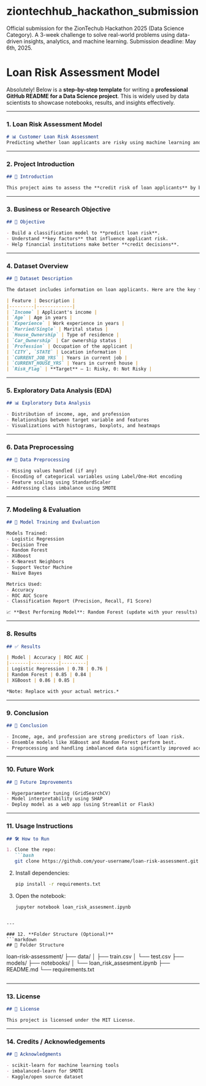 # ziontechhub_hackathon_submission
Official submission for the ZionTechub Hackathon 2025 (Data Science Category). A 3-week challenge to solve real-world problems using data-driven insights, analytics, and machine learning. Submission deadline: May 6th, 2025.

# Loan Risk Assessment Model

Absolutely! Below is a **step-by-step template** for writing a **professional GitHub README for a Data Science project**. This is widely used by data scientists to showcase notebooks, results, and insights effectively.

---


### 1. **Loan Risk Assessment Model**

```markdown
# 📊 Customer Loan Risk Assessment
Predicting whether loan applicants are risky using machine learning and real-world data.
```

---

### 2. **Project Introduction**

```markdown
## 📌 Introduction

This project aims to assess the **credit risk of loan applicants** by building predictive machine learning models. The goal is to determine whether a loan applicant is "risky" or "not risky" based on demographic and financial features such as income, job history, home ownership, and location.
```

---

### 3. **Business or Research Objective**

```markdown
## 🎯 Objective

- Build a classification model to **predict loan risk**.
- Understand **key factors** that influence applicant risk.
- Help financial institutions make better **credit decisions**.
```

---

### 4. **Dataset Overview**

```markdown
## 🧠 Dataset Description

The dataset includes information on loan applicants. Here are the key features:

| Feature | Description |
|---------|-------------|
| `Income` | Applicant's income |
| `Age` | Age in years |
| `Experience` | Work experience in years |
| `Married/Single` | Marital status |
| `House_Ownership` | Type of residence |
| `Car_Ownership` | Car ownership status |
| `Profession` | Occupation of the applicant |
| `CITY`, `STATE` | Location information |
| `CURRENT_JOB_YRS` | Years in current job |
| `CURRENT_HOUSE_YRS` | Years in current house |
| `Risk_Flag` | **Target** – 1: Risky, 0: Not Risky |
```

---

### 5. **Exploratory Data Analysis (EDA)**

```markdown
## 📊 Exploratory Data Analysis

- Distribution of income, age, and profession
- Relationships between target variable and features
- Visualizations with histograms, boxplots, and heatmaps
```

---

### 6. **Data Preprocessing**

```markdown
## 🧹 Data Preprocessing

- Missing values handled (if any)
- Encoding of categorical variables using Label/One-Hot encoding
- Feature scaling using StandardScaler
- Addressing class imbalance using SMOTE
```

---

### 7. **Modeling & Evaluation**

```markdown
## 🤖 Model Training and Evaluation

Models Trained:
- Logistic Regression
- Decision Tree
- Random Forest
- XGBoost
- K-Nearest Neighbors
- Support Vector Machine
- Naive Bayes

Metrics Used:
- Accuracy
- ROC AUC Score
- Classification Report (Precision, Recall, F1 Score)

📈 **Best Performing Model**: Random Forest (update with your results)
```

---

### 8. **Results**

```markdown
## ✅ Results

| Model | Accuracy | ROC AUC |
|-------|----------|---------|
| Logistic Regression | 0.78 | 0.76 |
| Random Forest | 0.85 | 0.84 |
| XGBoost | 0.86 | 0.85 |

*Note: Replace with your actual metrics.*
```

---

### 9. **Conclusion**

```markdown
## 🧾 Conclusion

- Income, age, and profession are strong predictors of loan risk.
- Ensemble models like XGBoost and Random Forest perform best.
- Preprocessing and handling imbalanced data significantly improved accuracy.
```

---

### 10. **Future Work**

```markdown
## 🔮 Future Improvements

- Hyperparameter tuning (GridSearchCV)
- Model interpretability using SHAP
- Deploy model as a web app (using Streamlit or Flask)
```

---

### 11. **Usage Instructions**

````markdown
## 🛠️ How to Run

1. Clone the repo:
   ```bash
   git clone https://github.com/your-username/loan-risk-assessment.git
````

2. Install dependencies:

   ```bash
   pip install -r requirements.txt
   ```

3. Open the notebook:

   ```bash
   jupyter notebook loan_risk_assesment.ipynb
   ```

````

---

### 12. **Folder Structure (Optional)**
```markdown
## 📁 Folder Structure

````

loan-risk-assessment/
├── data/
│   ├── train.csv
│   └── test.csv
├── models/
├── notebooks/
│   └── loan\_risk\_assesment.ipynb
├── README.md
└── requirements.txt

```
```

---

### 13. **License**

```markdown
## 📄 License

This project is licensed under the MIT License.
```

---

### 14. **Credits / Acknowledgements**

```markdown
## 🙏 Acknowledgments

- scikit-learn for machine learning tools
- imbalanced-learn for SMOTE
- Kaggle/open source dataset
```
